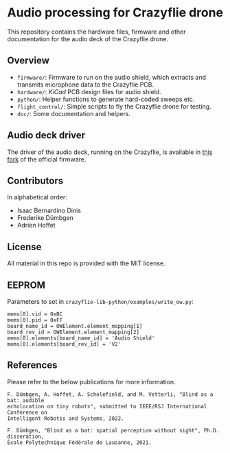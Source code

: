 # Audio processing for Crazyflie drone

This repository contains the hardware files, firmware and other documentation for the audio deck of the Crazyflie drone. 

## Overview

- `firmware/`: Firmware to run on the audio shield, which extracts and transmits microphone data to the Crazyflie PCB. 
- `hardware/`: *KiCad* PCB design files for audio shield.
- `python/`: Helper functions to generate hard-coded sweeps etc. 
- `flight_control/`: Simple scripts to fly the Crazyflie drone for testing.
- `doc/`: Some documentation and helpers.

## Audio deck driver

The driver of the audio deck, running on the Crazyflie, is available in [this fork](https://github.com/lcav/crazyflie-firmware) of the official firmware.

## Contributors 

In alphabetical order:

- Isaac Bernardino Dinis 
- Frederike Dümbgen
- Adrien Hoffet

## License

All material in this repo is provided with the MIT license.

## EEPROM

Parameters to set in `crazyflie-lib-python/examples/write_ow.py`: 

```
mems[0].vid = 0xBC
mems[0].pid = 0xFF
board_name_id = OWElement.element_mapping[1]
board_rev_id = OWElement.element_mapping[2]
mems[0].elements[board_name_id] = 'Audio Shield'
mems[0].elements[board_rev_id] = 'V2'
```

## References

Please refer to the below publications for more information.

```
F. Dümbgen, A. Hoffet, A. Scholefield, and M. Vetterli, "Blind as a bat: audible 
echolocation on tiny robots", submitted to IEEE/RSJ International Conference on 
Intelligent Robotis and Systems, 2022.
```

```
F. Dümbgen, "Blind as a bat: spatial perception without sight", Ph.D. disseration, 
École Polytechnique Fédérale de Lausanne, 2021.
```
